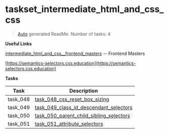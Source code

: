 # taskset_intermediate_html_and_css_css

> [Auto](https://github.com/codeaprendiz/learn_fullstack/blob/main/home/php/intermediate/taskset_intermediate_php/task_004_createGlobalMarkdownTable/generate-readme.php) generated ReadMe. Number of tasks: 4

**Useful Links**

[intermediate_html_and_css__frontend_masters](https://frontendmasters.com/courses/intermediate-html-css) -- Frontend Masters

[https://semantics-selectors.css.education](https://semantics-selectors.css.education)

**Tasks**

| Task     | Description                                                                                                              |
|----------|--------------------------------------------------------------------------------------------------------------------------|
| task_048 | [task_048_css_reset_box_sizing](taskset_intermediate_html_and_css_css/task_048_css_reset_box_sizing)                     |
| task_049 | [task_049_class_id_descendant_selectors](taskset_intermediate_html_and_css_css/task_049_class_id_descendant_selectors)   |
| task_050 | [task_050_parent_child_sibling_selectors](taskset_intermediate_html_and_css_css/task_050_parent_child_sibling_selectors) |
| task_051 | [task_051_attribute_selectors](taskset_intermediate_html_and_css_css/task_051_attribute_selectors)                       |
